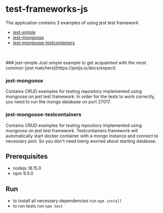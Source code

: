 # test-frameworks-js
The application contains 3 examples of using jest test framework
- [jest-simple](jest-simple)
- [jest-mongoose](jest-mongoose)
- [jest-mongoose-testcontainers](jest-mongoose-testcontainers)
<br/>
<br/>
### jest-simple
Just simple example to get acquainted with the most common [jest matchers](https://jestjs.io/docs/expect)

### jest-mongoose
Contains CRUD examples for testing repository implemented using mongoose on jest test framework.
In order for the tests to work correctly, you need to run the mongo database on port 27017.

### jest-mongoose-testcontainers
Contains CRUD examples for testing repository implemented using mongoose on jest test framework.
Testcontainers framework will automatically start docker container with a mongo instance and connect to necessary port.
So you don't need being worried about starting database.

## Prerequisites
- nodejs 18.15.0
- npm 9.5.0

## Run
- to install all necessary dependencies run `npm install`
- to run tests run `npm test`